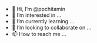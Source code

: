 - 👋 Hi, I’m @ppchitamin
- 👀 I’m interested in ...
- 🌱 I’m currently learning ...
- 💞️ I’m looking to collaborate on ...
- 📫 How to reach me ...

<!---
ppchitamin/ppchitamin is a ✨ special ✨ repository because its `README.md` (this file) appears on your GitHub profile.
You can click the Preview link to take a look at your changes.
--->
